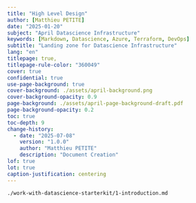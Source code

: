 ```yaml
---
title: "High Level Design"
author: [Matthieu PETITE]
date: "2025-01-20"
subject: "April Datascience Infrastructure"
keywords: [Markdown, Datascience, Azure, Terraform, DevOps]
subtitle: "Landing zone for Datascience Infrastructure"
lang: "en"
titlepage: true,
titlepage-rule-color: "360049"
cover: true
confidential: true
use-page-background: true
cover-background: ./assets/april-background.png
cover-background-opacity: 0.9
page-background: ./assets/april-page-background-draft.pdf
page-background-opacity: 0.2
toc: true
toc-depth: 9
change-history: 
  - date: "2025-07-08"
	version: "1.0.0"
	author: "Matthieu PETITE"
	description: "Document Creation"
lof: true
lot: true
caption-justification: centering
---
```

```{.include shift-heading-level-by=0}
./work-with-datascience-starterkit/1-introduction.md
```

